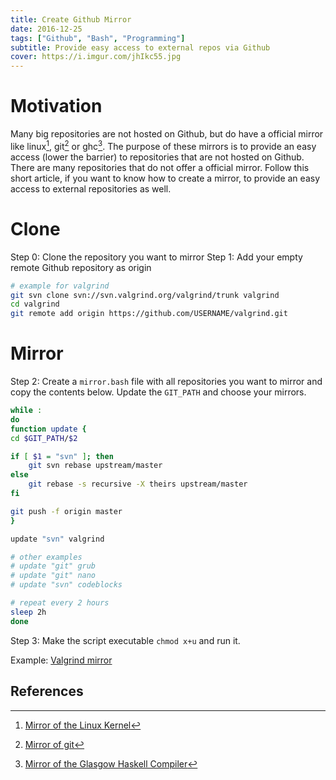 ```yaml
---
title: Create Github Mirror
date: 2016-12-25
tags: ["Github", "Bash", "Programming"]
subtitle: Provide easy access to external repos via Github
cover: https://i.imgur.com/jhIkc55.jpg
---
```


# Motivation
Many big repositories are not hosted on Github, but do have a official mirror like linux[^1], git[^2] or ghc[^3]. The purpose of these mirrors is to provide an easy access (lower the barrier) to repositories that are not hosted on Github. There are many repositories that do not offer a official mirror.  Follow this short article, if you want to know how to create a mirror, to provide an easy access to external repositories as well.


# Clone
Step 0: Clone the repository you want to mirror
Step 1: Add your empty remote Github repository as origin

``` bash
# example for valgrind
git svn clone svn://svn.valgrind.org/valgrind/trunk valgrind
cd valgrind
git remote add origin https://github.com/USERNAME/valgrind.git
```
# Mirror
Step 2: Create a `mirror.bash` file with all repositories you want to mirror and copy the contents below. Update the `GIT_PATH` and choose your mirrors.
```bash
while :
do
function update {
cd $GIT_PATH/$2

if [ $1 = "svn" ]; then
    git svn rebase upstream/master
else
    git rebase -s recursive -X theirs upstream/master
fi

git push -f origin master
}

update "svn" valgrind

# other examples
# update "git" grub
# update "git" nano
# update "svn" codeblocks

# repeat every 2 hours
sleep 2h
done
```
Step 3: Make the script executable `chmod x+u` and run it.

Example: [Valgrind mirror](https://github.com/madnight/valgrind)

## References
[^1]: [Mirror of the Linux Kernel](https://github.com/torvalds/linux)
[^2]: [Mirror of git](https://github.com/git/git)
[^3]: [Mirror of the Glasgow Haskell Compiler](https://github.com/ghc/ghc)
